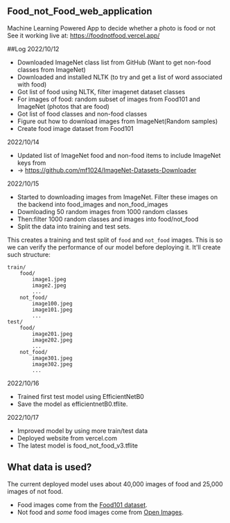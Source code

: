 ## Food_not_Food_web_application
Machine Learning Powered App to decide whether a photo is food or not 
See it working live at: https://foodnotfood.vercel.app/

##Log
2022/10/12
* Downloaded ImageNet class list from GitHub (Want to get non-food classes from ImageNet)
* Downloaded and installed NLTK (to try and get a list of word associated with food)
* Got list of food using NLTK, filter imagenet dataset classes
* For images of food: random subset of images from Food101 and ImageNet (photos that are food)
* Got list of food classes and non-food classes
* Figure out how to download images from ImageNet(Random samples)
* Create food image dataset from Food101

2022/10/14
* Updated list of ImageNet food and non-food items to include ImageNet keys from
* -> https://github.com/mf1024/ImageNet-Datasets-Downloader


2022/10/15
* Started to downloading images from ImageNet. Filter these images on the backend into food_images and non_food_images
* Downloading 50 random images from 1000 random classes
* Then:filter 1000 random classes and images into food/not_food
* Split the data into training and test sets.

This creates a training and test split of `food` and `not_food` images.
This is so we can verify the performance of our model before deploying it.
It'll create such structure:

```
train/
    food/
        image1.jpeg
        image2.jpeg
        ...
    not_food/
        image100.jpeg
        image101.jpeg
        ...
test/
    food/
        image201.jpeg
        image202.jpeg
        ...
    not_food/
        image301.jpeg
        image302.jpeg
        ...
```

2022/10/16
* Trained first test model using EfficientNetB0
* Save the model as efficientnetB0.tflite.

2022/10/17
* Improved model by using more train/test data
* Deployed website from vercel.com
* The latest model is food_not_food_v3.tflite

## What data is used?

The current deployed model uses about 40,000 images of food and 25,000 images of not food.

* Food images come from the [Food101 dataset](https://data.vision.ee.ethz.ch/cvl/datasets_extra/food-101/).
* Not food and *some* food images come from [Open Images](https://storage.googleapis.com/openimages/web/index.html).
